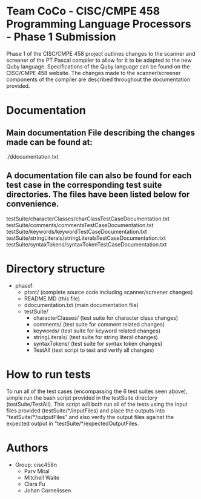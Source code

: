 # Team CoCo - CISC/CMPE 458 Programming Language Processors - Phase 1 Submission
Phase 1 of the CISC/CMPE 458 project outlines changes to the scanner and screener of the PT Pascal compiler to allow for it to be adapted to the new Quby language. Specifications of the Quby language can be found on the CISC/CMPE 458 website. The changes made to the scanner/screener components of the compiler are described throughout the documentation provided.

# Documentation
## Main documentation File describing the changes made can be found at:
./ddocumentation.txt
## A documentation file can also be found for each test case in the corresponding test suite directories. The files have been listed below for convenience.
testSuite/characterClasses/charClassTestCaseDocumentation.txt
testSuite/comments/commentsTestCaseDocumentation.txt
testSuite/keywords/keywordTestCaseDocumentation.txt
testSuite/stringLiterals/stringLiteralsTestCaseDocumentation.txt
testSuite/syntaxTokens/syntaxTokenTestCaseDocumentation.txt

# Directory structure
* phase1
   * ptsrc/ (complete source code including scanner/screener changes)
   * README.MD (this file)
   * ddocumentation.txt (main documentation file)
   * testSuite/
      * characterClasses/ (test suite for character class changes)
      * comments/ (test suite for comment related changes)
      * keywords/ (test suite for keyword related changes)
      * stringLiterals/ (test suite for string literal changes)
      * syntaxTokens/ (test suite for syntax token changes)
      * TestAll (test script to test and verify all changes)

# How to run tests
To run all of the test cases (encompassing the 6 test suites seen above), simple run the bash script provided in the testSuite directory (testSuite/TestAll). This script will both run all of the tests using the input files provided (testSuite/\*/inputFiles) and place the outputs into "testSuite/\*/outputFiles" and also verify the output files against the expected output in "testSuite/\*/expectedOutputFiles.

# Authors
* Group: cisc458n
   * Parv Mital
   * Mitchell Waite
   * Clara Fu
   * Johan Cornelissen

